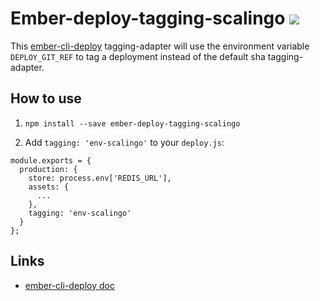 # Ember-deploy-tagging-scalingo [![](https://ember-cli-deploy.github.io/ember-cli-deploy-version-badges/plugins/ember-deploy-tagging-scalingo.svg)](http://ember-cli-deploy.github.io/ember-cli-deploy-version-badges/)


This [ember-cli-deploy](https://github.com/ember-cli/ember-cli-deploy) tagging-adapter will use the environment variable `DEPLOY_GIT_REF` to tag a deployment instead of the default sha tagging-adapter.

## How to use

1. `npm install --save ember-deploy-tagging-scalingo`

2. Add `tagging: 'env-scalingo'` to your `deploy.js`:

```
module.exports = {
  production: {
    store: process.env['REDIS_URL'],
    assets: {
      ...
    },
    tagging: 'env-scalingo'
  }
};

```

## Links
* [ember-cli-deploy doc](http://ember-cli.github.io/ember-cli-deploy/)
